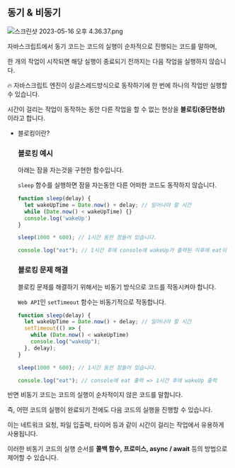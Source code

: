 ## 동기 & 비동기

![스크린샷 2023-05-16 오후 4.36.37.png](https://s3-us-west-2.amazonaws.com/secure.notion-static.com/f14354fd-f480-4945-b515-54f7dd65f550/%E1%84%89%E1%85%B3%E1%84%8F%E1%85%B3%E1%84%85%E1%85%B5%E1%86%AB%E1%84%89%E1%85%A3%E1%86%BA_2023-05-16_%E1%84%8B%E1%85%A9%E1%84%92%E1%85%AE_4.36.37.png)

자바스크립트에서 동기 코드는 코드의 실행이 순차적으로 진행되는 코드를 말하며, 

한 개의 작업이 시작되면 해당 실행이 종료되기 전까지는 다음 작업을 실행하지 않습니다. 

<aside>
🔥 자바스크립트 엔진이 싱글스레드방식으로 동작하기에 한 번에 하나의 작업만 실행할 수 있습니다.

</aside>

시간이 걸리는 작업이 동작하는 동안 다른 작업을 할 수 없는 현상을 **블로킹(중단현상)** 이라고 합니다. 

- 블로킹이란?
    
    ### 블로킹 예시
    
    아래는 잠을 자는것을 구현한 함수입니다.
    
    `sleep` 함수를 실행하면 잠을 자는동안 다른 어떠한 코드도 동작하지 않습니다.
    
    ```jsx
    function sleep(delay) {
      let wakeUpTime = Date.now() + delay; // 일어나야 할 시간
      while (Date.now() < wakeUpTime) {}
      console.log('wakeUp')
    }
    
    sleep(1000 * 600); // 1시간 동안 잠들어 있습니다.
    
    console.log("eat"); // 1시간 후에 console에 wakeUp가 출력된 이후에 eat이 출력됩니다.
    ```
    
    ### 블로킹 문제 해결
    
    블로킹 문제를 해결하기 위해서는 비동기 방식으로 코드를 작동시켜야 합니다.
    
    `Web API`인 `setTimeout` 함수는 비동기적으로 작동합니다.
    
    ```jsx
    function sleep(delay) {
      let wakeUpTime = Date.now() + delay; // 일어나야 할 시간
      setTimeout(() => {
        while (Date.now() < wakeUpTime)
        console.log("wakeUp");
      }, delay);
    }
    
    sleep(1000 * 600); // 1시간 동안 잠들어 있습니다.
    
    console.log("eat"); // console에 eat 출력 => 1시간 후에 wakeUp 출력
    ```
    

반면 비동기 코드는 코드의 실행이 순차적이지 않은 코드를 말합니다. 

즉, 어떤 코드의 실행이 완료되기 전에도 다음 코드의 실행을 진행할 수 있습니다. 

이는 네트워크 요청, 파일 입출력, 타이머 등과 같이 시간이 걸리는 작업에서 유용하게 사용됩니다. 

이러한 비동기 코드의 실행 순서를  **콜백 함수, 프로미스, async / await** 등의 방법으로 제어할 수 있습니다.